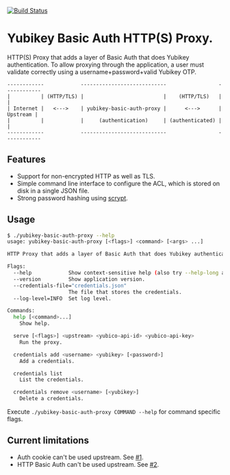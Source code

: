 [![Build Status](https://secure.travis-ci.org/JensRantil/yubikey-basic-auth-proxy.png?branch=master)](http://travis-ci.org/JensRantil/yubikey-basic-auth-proxy)

# Yubikey Basic Auth HTTP(S) Proxy.

HTTP(S) Proxy that adds a layer of Basic Auth that does Yubikey authentication.
To allow proxying through the application, a user must validate correctly using
a username+password+valid Yubikey OTP.

```
------------            ----------------------------                 ------------
|          | (HTTP/TLS) |                          |    (HTTP/TLS)   |          |
| Internet |   <--->    | yubikey-basic-auth-proxy |      <--->      | Upstream |
|          |            |     (authentication)     | (authenticated) |          |
------------            ----------------------------                 ------------
```

## Features

 * Support for non-encrypted HTTP as well as TLS.
 * Simple command line interface to configure the ACL, which is stored on disk
   in a single JSON file.
 * Strong password hashing using
   [scrypt](https://en.wikipedia.org/wiki/Scrypt).

## Usage

```bash
$ ./yubikey-basic-auth-proxy --help
usage: yubikey-basic-auth-proxy [<flags>] <command> [<args> ...]

HTTP Proxy that adds a layer of Basic Auth that does Yubikey authentication.

Flags:
  --help            Show context-sensitive help (also try --help-long and --help-man).
  --version         Show application version.
  --credentials-file="credentials.json"
                    The file that stores the credentials.
  --log-level=INFO  Set log level.

Commands:
  help [<command>...]
    Show help.

  serve [<flags>] <upstream> <yubico-api-id> <yubico-api-key>
    Run the proxy.

  credentials add <username> <yubikey> [<password>]
    Add a credentials.

  credentials list
    List the credentials.

  credentials remove <username> [<yubikey>]
    Delete a credentials.
```
Execute `./yubikey-basic-auth-proxy COMMAND --help` for command specific flags.

## Current limitations

 * Auth cookie can't be used upstream. See
   [#1](https://github.com/JensRantil/yubikey-basic-auth-proxy/issues/1).
 * HTTP Basic Auth can't be used upstream. See
   [#2](https://github.com/JensRantil/yubikey-basic-auth-proxy/issues/2).
